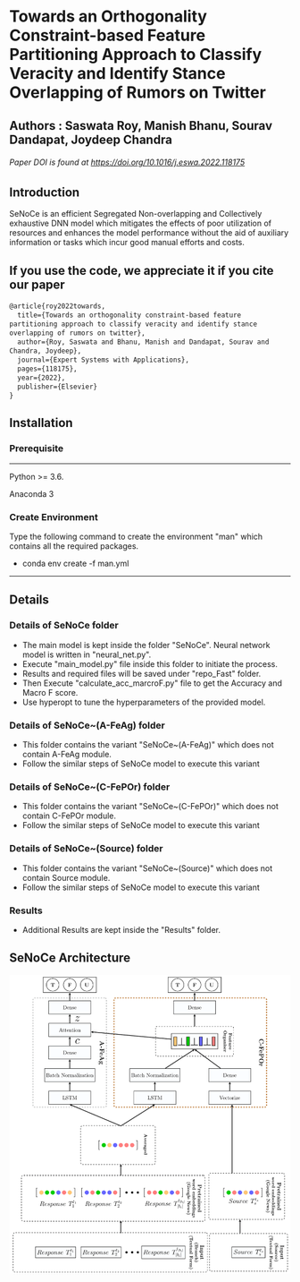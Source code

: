 # Towards an Orthogonality Constraint-based Feature Partitioning Approach to Classify Veracity and Identify Stance Overlapping of Rumors on Twitter
## Authors : __Saswata Roy, Manish Bhanu, Sourav Dandapat, Joydeep Chandra__
###### Paper DOI is found at https://doi.org/10.1016/j.eswa.2022.118175
## Introduction
SeNoCe is an efficient Segregated Non-overlapping and Collectively exhaustive DNN model which mitigates the effects of poor utilization of resources and enhances the model performance without the aid of auxiliary information or tasks which incur good manual efforts and costs.


## If you use the code, we appreciate it if you cite our paper
~~~~
@article{roy2022towards,
  title={Towards an orthogonality constraint-based feature partitioning approach to classify veracity and identify stance overlapping of rumors on twitter},
  author={Roy, Saswata and Bhanu, Manish and Dandapat, Sourav and Chandra, Joydeep},
  journal={Expert Systems with Applications},
  pages={118175},
  year={2022},
  publisher={Elsevier}
}

~~~~



## Installation

### Prerequisite
----------------------
Python >= 3.6.

Anaconda 3

### Create Environment
Type the following command to create the environment "man" which contains all the required packages.

* conda env create -f man.yml

-----------------------

## Details

### Details of SeNoCe folder
 * The main model is kept inside the folder "SeNoCe". Neural network model is written in "neural_net.py".
 * Execute "main_model.py" file inside this folder to initiate the process.
 * Results and required files will be saved under "repo_Fast" folder.
 * Then Execute "calculate_acc_marcroF.py" file to get the Accuracy and Macro F score.
 * Use hyperopt to tune the hyperparameters of the provided model.

### Details of SeNoCe~(A-FeAg) folder
 * This folder contains the variant "SeNoCe~(A-FeAg)" which does not contain A-FeAg module.
 * Follow the similar steps of SeNoCe model to execute this variant

### Details of SeNoCe~(C-FePOr) folder
 * This folder contains the variant "SeNoCe~(C-FePOr)" which does not contain C-FePOr module.
 * Follow the similar steps of SeNoCe model to execute this variant

### Details of SeNoCe~(Source) folder
 * This folder contains the variant "SeNoCe~(Source)" which does not contain Source module.
 * Follow the similar steps of SeNoCe model to execute this variant

### Results
 * Additional Results are kept inside the "Results" folder.
 






## SeNoCe Architecture

![](SeNoCe.png)
